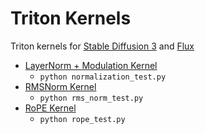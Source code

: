 # Triton Kernels
Triton kernels for [Stable Diffusion 3](https://arxiv.org/abs/2403.03206) and [Flux](https://github.com/black-forest-labs/flux)

- [LayerNorm + Modulation Kernel](./normalization.py)
  - `python normalization_test.py`
- [RMSNorm Kernel](./normalization.py)
  - `python rms_norm_test.py`
- [RoPE Kernel](./positional_embedding.py)
  - `python rope_test.py`

